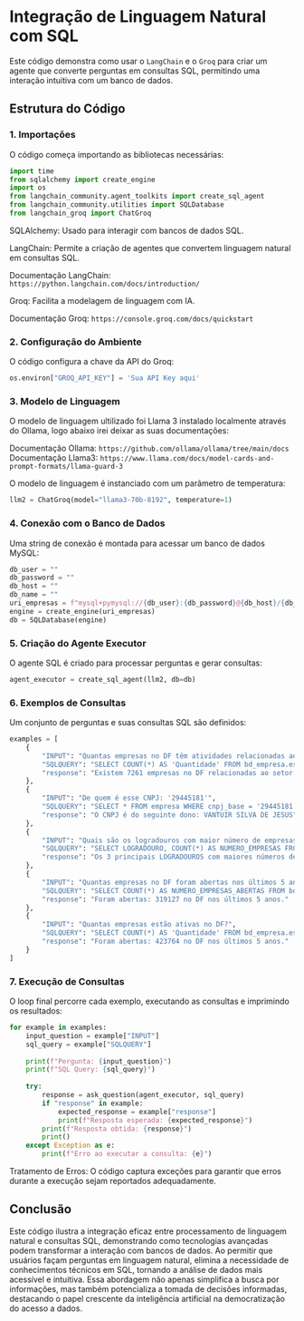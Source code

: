 # Integração de Linguagem Natural com SQL

Este código demonstra como usar o `LangChain` e o `Groq` para criar um agente que converte perguntas em consultas SQL, permitindo uma interação intuitiva com um banco de dados.

## Estrutura do Código

### 1. Importações

O código começa importando as bibliotecas necessárias:

```python
import time
from sqlalchemy import create_engine
import os
from langchain_community.agent_toolkits import create_sql_agent
from langchain_community.utilities import SQLDatabase
from langchain_groq import ChatGroq
````
SQLAlchemy: 
Usado para interagir com bancos de dados SQL.

LangChain: 
Permite a criação de agentes que convertem linguagem natural em consultas SQL.

Documentação LangChain: `https://python.langchain.com/docs/introduction/`

Groq: 
Facilita a modelagem de linguagem com IA.

Documentação Groq: `https://console.groq.com/docs/quickstart`


###  2. Configuração do Ambiente

O código configura a chave da API do Groq:

```python
os.environ["GROQ_API_KEY"] = 'Sua API Key aqui'
````
###  3. Modelo de Linguagem

O modelo de linguagem ultilizado foi Llama 3 instalado localmente através do Ollama, logo abaixo irei deixar as suas documentações:

Documentação Ollama: ``https://github.com/ollama/ollama/tree/main/docs``
Documentação Llama3: ``https://www.llama.com/docs/model-cards-and-prompt-formats/llama-guard-3``

O modelo de linguagem é instanciado com um parâmetro de temperatura:


````python
llm2 = ChatGroq(model="llama3-70b-8192", temperature=1)
````

###  4. Conexão com o Banco de Dados

Uma string de conexão é montada para acessar um banco de dados MySQL:
````python
db_user = ""
db_password = ""
db_host = ""
db_name = ""
uri_empresas = f"mysql+pymysql://{db_user}:{db_password}@{db_host}/{db_name}"
engine = create_engine(uri_empresas)
db = SQLDatabase(engine)
````
###  5. Criação do Agente Executor
O agente SQL é criado para processar perguntas e gerar consultas:

````python
agent_executor = create_sql_agent(llm2, db=db)
````
###  6. Exemplos de Consultas
Um conjunto de perguntas e suas consultas SQL são definidos:

````python
examples = [
    {
        "INPUT": "Quantas empresas no DF têm atividades relacionadas ao setor de saúde?",
        "SQLQUERY": "SELECT COUNT(*) AS 'Quantidade' FROM bd_empresa.estabelecimentos_cnae cn ...",
        "response": "Existem 7261 empresas no DF relacionadas ao setor de saúde."
    },
    {
        "INPUT": "De quem é esse CNPJ: '29445181'",
        "SQLQUERY": "SELECT * FROM empresa WHERE cnpj_base = '29445181'",
        "response": "O CNPJ é do seguinte dono: VANTUIR SILVA DE JESUS"
    },
    {
        "INPUT": "Quais são os logradouros com maior número de empresas no DF?",
        "SQLQUERY": "SELECT LOGRADOURO, COUNT(*) AS NUMERO_EMPRESAS FROM bd_empresa.estabelecimentos WHERE UF = 'DF' GROUP BY LOGRADOURO ORDER BY NUMERO_EMPRESAS DESC",
        "response": "Os 3 principais LOGRADOUROS com maiores números de empresas: HABITACIONAL SOL NASCENTE: '6259', QUADRA 1: '1804', DAS ARAUCARIAS: 1532"
    },
    {
        "INPUT": "Quantas empresas no DF foram abertas nos últimos 5 anos?",
        "SQLQUERY": "SELECT COUNT(*) AS NUMERO_EMPRESAS_ABERTAS FROM bd_empresa.estabelecimentos WHERE UF = 'DF' AND DT_INICIO_ATIV >= DATE_SUB(CURDATE(), INTERVAL 5 YEAR)",
        "response": "Foram abertas: 319127 no DF nos últimos 5 anos."
    },
    {
        "INPUT": "Quantas empresas estão ativas no DF?",
        "SQLQUERY": "SELECT COUNT(*) AS 'Quantidade' FROM bd_empresa.estabelecimentos WHERE SITU_CADASTRAL = '8' AND DATE_SUB(CURDATE(), INTERVAL 5 YEAR) AND UF = 'DF'",
        "response": "Foram abertas: 423764 no DF nos últimos 5 anos."
    }
]
````
### 7. Execução de Consultas
O loop final percorre cada exemplo, executando as consultas e imprimindo os resultados:

````python
for example in examples:
    input_question = example["INPUT"]
    sql_query = example["SQLQUERY"]
    
    print(f"Pergunta: {input_question}")
    print(f"SQL Query: {sql_query}")
    
    try:
        response = ask_question(agent_executor, sql_query)
        if "response" in example:
            expected_response = example["response"]
            print(f"Resposta esperada: {expected_response}")
        print(f"Resposta obtida: {response}")
        print()
    except Exception as e:
        print(f"Erro ao executar a consulta: {e}")
````
Tratamento de Erros: O código captura exceções para garantir que erros durante a execução sejam reportados adequadamente.

## Conclusão

Este código ilustra a integração eficaz entre processamento de linguagem natural e consultas SQL, demonstrando como tecnologias avançadas podem transformar a interação com bancos de dados. Ao permitir que usuários façam perguntas em linguagem natural, elimina a necessidade de conhecimentos técnicos em SQL, tornando a análise de dados mais acessível e intuitiva. Essa abordagem não apenas simplifica a busca por informações, mas também potencializa a tomada de decisões informadas, destacando o papel crescente da inteligência artificial na democratização do acesso a dados.
